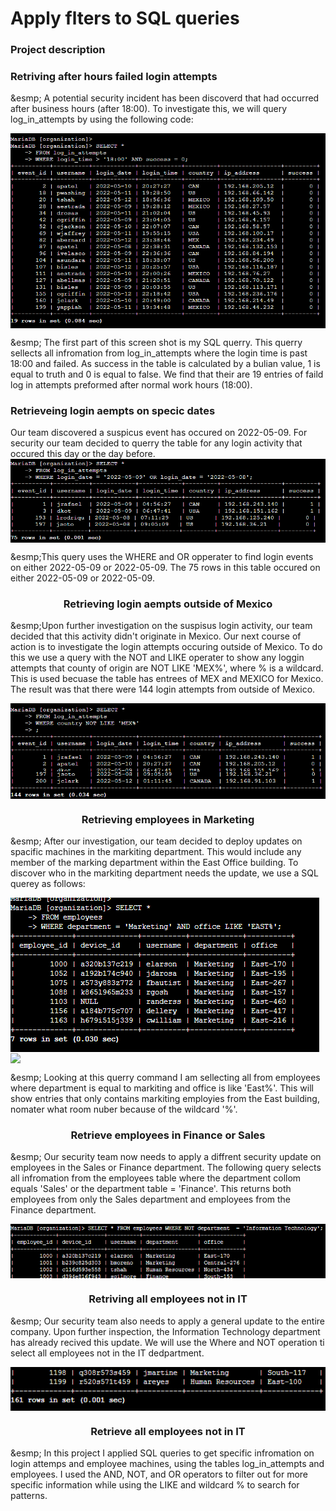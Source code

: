 <h1>Apply flters to SQL queries</h1>

<h3>Project description<h3></
In this scenario, my orginizaton is investigating various seccurity issues to help keep the system more secure. We decide to investigate further into the data table employees and log_in_attempts by using SQL queries. We will use and record the results of diffrent filters on the data to find potential points for inprovment in our security.

<h3 align = "center">Retriving after hours failed login attempts</h3>
<p>&esmp;
  A potential security incident has been discoverd that had occurred after business hours (after 18:00). To investigate this, we will query log_in_attempts by using the following code:</p>
<img  align = "center" src = 'https://github.com/BradRoff/write-up/blob/4e44001fbd1ee89744a40a9165ae1587719d4933/coursera/Google%20Cybersecurity%20Professional%20Certificate/Tools%20of%20the%20Trade%3A%20Linux%20and%20SQL/activities/Apply%20filters%20to%20SQL%20queries/img/1.PNG'>
<p>&esmp;
  The first part of this screen shot is my SQL querry. This querry sellects all infromation from log_in_attempts where the login time is past 18:00  and failed. As success in the table is calculated by a bulian value, 1 is equal to truth and 0 is equal to false. We find that their are 19 entries of faild log in attempts preformed after normal work hours (18:00).
</p>
<h3>Retrieveing login aempts on specic dates</h3>
Our team discovered a suspicus event has occured on 2022-05-09. For security our team decided to querry the table for any login activity that occured this day or the day before. 
<img  align = "center" src =https://github.com/BradRoff/write-up/blob/main/coursera/Google%20Cybersecurity%20Professional%20Certificate/Tools%20of%20the%20Trade%3A%20Linux%20and%20SQL/activities/Apply%20filters%20to%20SQL%20queries/img/2.PNG>
<img align = "center" src =https://github.com/BradRoff/write-up/blob/main/coursera/Google%20Cybersecurity%20Professional%20Certificate/Tools%20of%20the%20Trade%3A%20Linux%20and%20SQL/activities/Apply%20filters%20to%20SQL%20queries/img/3.PNG>
<p>&esmp;This query uses the WHERE and OR opperater to find login events on either 2022-05-09 or 2022-05-09. The 75 rows in this table occured on either 2022-05-09 or 2022-05-09.
</p>
<h3 align = "center">Retrieving login aempts outside of Mexico</h3>
<p>&esmp;Upon further investigation on the suspisus login activity, our team decided that this activity didn't originate in Mexico. Our next course of action is to investigate the login attempts occuring outside of Mexico. To do this we use a query with the NOT and LIKE operater to show any loggin attempts that county of origin are NOT LIKE 'MEX%', where % is a wildcard. This is used becuase the table has entrees of MEX and MEXICO for Mexico. The result was that there were 144 login attempts from outside of Mexico.</p>
<img align = "center" src =https://github.com/BradRoff/write-up/blob/main/coursera/Google%20Cybersecurity%20Professional%20Certificate/Tools%20of%20the%20Trade%3A%20Linux%20and%20SQL/activities/Apply%20filters%20to%20SQL%20queries/img/4.PNG>
<img align = "center" src =https://github.com/BradRoff/write-up/blob/main/coursera/Google%20Cybersecurity%20Professional%20Certificate/Tools%20of%20the%20Trade%3A%20Linux%20and%20SQL/activities/Apply%20filters%20to%20SQL%20queries/img/5.PNG>

<h3 align = "center">Retrieving employees in Marketing</h3>
<p>&esmp;
After our investigation, our team decided to deploy updates on spacific machines in the markiting department. This would include any member of the marking department within the East Office building. To discover who in the markiting department needs the update, we use a SQL querey as follows:
  </p>
  <img align = "center" src =https://github.com/BradRoff/write-up/blob/main/coursera/Google%20Cybersecurity%20Professional%20Certificate/Tools%20of%20the%20Trade%3A%20Linux%20and%20SQL/activities/Apply%20filters%20to%20SQL%20queries/img/6.PNG>
  <img align = "center" src =https://github.com/BradRoff/write-up/blob/main/coursera/Google%20Cybersecurity%20Professional%20Certificate/Tools%20of%20the%20Trade%3A%20Linux%20and%20SQL/activities/Apply%20filters%20to%20SQL%20queries/img/67.PNG>
  <p>&esmp;
    Looking at this querry command I am sellecting all from employees where department is equal to markiting and office is like 'East%'. This will show entries that only contains markiting employies from the East building, nomater what room nuber because of the wildcard '%'.
</p>
<h3 align = "center">Retrieve employees in Finance or Sales</h3>
<p>&esmp;
  Our security team now needs to apply a diffrent security update on employees in the Sales or Finance department. The following query selects all infromation from the employees table where the department collom equals 'Sales' or the department table = 'Finance'. This returns both employees from only the Sales department and employees from the Finance department.
</p>
<img align = "center" src =https://github.com/BradRoff/write-up/blob/main/coursera/Google%20Cybersecurity%20Professional%20Certificate/Tools%20of%20the%20Trade%3A%20Linux%20and%20SQL/activities/Apply%20filters%20to%20SQL%20queries/img/8.PNG>
<h3 align = "center">Retriving all employees not in IT</h3>
<p>&esmp;
  Our security team also needs to apply a general update to the entire company. Upon further inspection, the Information Technology department has already recived this update. We will use the Where and NOT operation ti select all employees not in the IT dedpartment.  
</p>
<img align = "center" src =https://github.com/BradRoff/write-up/blob/main/coursera/Google%20Cybersecurity%20Professional%20Certificate/Tools%20of%20the%20Trade%3A%20Linux%20and%20SQL/activities/Apply%20filters%20to%20SQL%20queries/img/9.PNG>
<h3 align = "center">Retrieve all employees not in IT</h3>
<p>&esmp;
  In this project I applied SQL queries to get specific infromation on login attemps and employee machines, using the tables log_in_attempts and employees. I used the AND, NOT, and OR operators to filter out for more specific information while using the LIKE and wildcard % to search for patterns.
</p>
